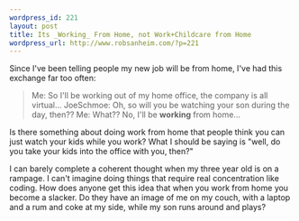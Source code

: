 ```yaml
--- 
wordpress_id: 221
layout: post
title: Its _Working_ From Home, not Work+Childcare from Home
wordpress_url: http://www.robsanheim.com/?p=221
---
```

Since I've been telling people my new job will be from home, I've had this exchange far too often:
<blockquote>Me: So I'll be working out of my home office, the company is all virtual...
JoeSchmoe: Oh, so will you be watching your son during the day, then??
Me: What?? No, I'll be <b>working</b> from home...</blockquote>

Is there something about doing work from home that people think you can just watch your kids while you work?  What I should be saying is "well, do you take your kids into the office with you, then?" 

I can barely complete a coherent thought when my three year old is on a rampage.  I can't imagine doing things that require real concentration like coding.  How does anyone get this idea that when you work from home you become a slacker.  Do they have an image of me on my couch, with a laptop and a rum and coke at my side, while my son runs around and plays?
